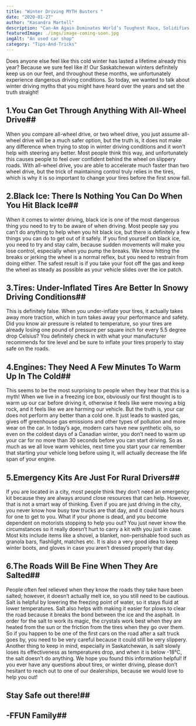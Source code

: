 ```yaml
---
title: "Winter Driving MYTH Busters "
date: "2020-01-27"
author: "Kasandra Martell"
description: "Can-Am Again Dominates World’s Toughest Race, Solidifies Position as Brand of Choice for Off-Road Performance. ©BRP 2020"
featuredImage: ./imgs/image-coming-soon.jpg
imgAlt: "An used car shop"
category: "Tips-And-Tricks"
---
```


<!-- ![Markdown Logo](./imgs/snowy_roads.jpg) -->

Does anyone else feel like this cold winter has lasted a lifetime already this year? Because we sure feel like it! Our Saskatchewan winters definitely keep us on our feet, and throughout these months, we unfortunately experience dangerous driving conditions. So today, we wanted to talk about winter driving myths that you might have heard over the years and set the truth straight!

## 1.You Can Get Through Anything With All-Wheel Drive##

When you compare all-wheel drive, or two wheel drive, you just assume all-wheel drive will be a much safer option, but the truth is, it does not make any difference when trying to stop in winter driving conditions and it won’t help with steering any better. Most people think this way, and unfortunately this causes people to feel over confident behind the wheel on slippery roads. With all-wheel drive, you are able to accelerate much faster than two wheel drive, but the trick of maintaining control truly relies in the tires, which is why it is so important to change your tires before the first snow fall.

## 2.Black Ice: There Is Nothing You Can Do When You Hit Black Ice##

When it comes to winter driving, black ice is one of the most dangerous thing you need to try to be aware of when driving. Most people say you can’t do anything to help when you hit black ice, but there is definitely a few things you can do to get out of it safely. If you find yourself on black ice, you need to try and stay calm, because sudden movements will make you lose control, especially when you pump the breaks. We know hitting the breaks or jerking the wheel is a normal reflex, but you need to restrain from doing either. The safest result is if you take your foot off the gas and keep the wheel as steady as possible as your vehicle slides over the ice patch.

## 3.Tires: Under-Inflated Tires Are Better In Snowy Driving Conditions##

This is definitely false. When you under-inflate your tires, it actually takes away more traction, which in turn takes away your performance and safety. Did you know air pressure is related to temperature, so your tires are already losing one pound of pressure per square inch for every 5.5 degree drop Celsius? You definitely check in with what your manufacturer recommends for tire level and be sure to inflate your tires properly to stay safe on the roads.

## 4.Engines: They Need A Few Minutes To Warm Up In The Cold##

This seems to be the most surprising to people when they hear that this is a myth! When we live in a freezing ice box, obviously our first thought is to warm up our car before driving it, otherwise it feels like were moving a big rock, and it feels like we are harming our vehicle. But the truth is, your car does not perform any better than a cold one. It just leads to wasted gas, gives off greenhouse gas emissions and other types of pollution and more wear on the car. In today’s age, modern cars have new synthetic oils, so even on the coldest days of a Canadian winter, you don’t need to warm up your car for no more than 30 seconds before you can start driving. So as much as we all love warm vehicles, next time you start your car remember that starting your vehicle long before using it, will actually decrease the life span of your engine.

## 5.Emergency Kits Are Just For Rural Drivers##

If you are located in a city, most people think they don’t need an emergency kit because they are always around close resources that can help. However, that is not a smart way of thinking. Even if you are just driving in the city, you never know how busy tow trucks are that day, and it could take hours for one to get to you. What if your phone is dead, and you become dependent on motorists stopping to help you out? You just never know the circumstances so it really doesn’t hurt to carry a kit with you just in case. Most kits include items like a shovel, a blanket, non-perishable food such as granola bars, flashlight, matches etc. It is also a very good idea to keep winter boots, and gloves in case you aren’t dressed properly that day.

## 6.The Roads Will Be Fine When They Are Salted##

People often feel relieved when they know the roads they take have been salted; however, it doesn’t actually melt ice, so you still need to be cautious. Salt is helpful by lowering the freezing point of water, so it stays fluid at lower temperatures. Salt also helps with making it easier for plows to clear the road because it breaks the bond between the ice and the asphalt. In order for the salt to work its magic, the crystals work best when they are heated from the sun or the friction from the tires when they go over them. So if you happen to be one of the first cars on the road after a salt truck goes by, you need to be very careful because it could still be very slippery. Another thing to keep in mind, especially in Saskatchewan, is salt slowly loses its effectiveness as temperatures drop, and when it is below -18°C, the salt doesn’t do anything.
We hope you found this information helpful! If you ever have any questions about tires, or winter driving, please don’t hesitant to reach out to one of our dealerships, because we would love to help you out!

## Stay Safe out there!##

## -FFUN Family##
